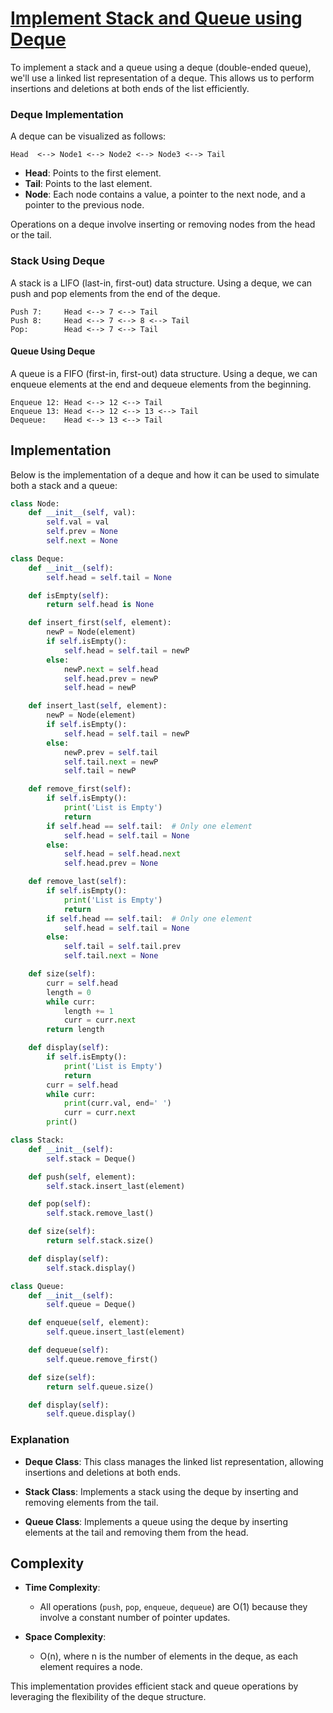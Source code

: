 # [Implement Stack and Queue using Deque](https://www.geeksforgeeks.org/implement-stack-queue-using-deque/)

To implement a stack and a queue using a deque (double-ended queue), we'll use a linked list representation of a deque. This allows us to perform insertions and deletions at both ends of the list efficiently.


### Deque Implementation

A deque can be visualized as follows:

```
Head  <--> Node1 <--> Node2 <--> Node3 <--> Tail
```

- **Head**: Points to the first element.
- **Tail**: Points to the last element.
- **Node**: Each node contains a value, a pointer to the next node, and a pointer to the previous node.

Operations on a deque involve inserting or removing nodes from the head or the tail.

### Stack Using Deque

A stack is a LIFO (last-in, first-out) data structure. Using a deque, we can push and pop elements from the end of the deque.

```
Push 7:     Head <--> 7 <--> Tail
Push 8:     Head <--> 7 <--> 8 <--> Tail
Pop:        Head <--> 7 <--> Tail
```

#### Queue Using Deque

A queue is a FIFO (first-in, first-out) data structure. Using a deque, we can enqueue elements at the end and dequeue elements from the beginning.

```
Enqueue 12: Head <--> 12 <--> Tail
Enqueue 13: Head <--> 12 <--> 13 <--> Tail
Dequeue:    Head <--> 13 <--> Tail
```

## Implementation

Below is the implementation of a deque and how it can be used to simulate both a stack and a queue:

```python
class Node:
    def __init__(self, val):
        self.val = val
        self.prev = None
        self.next = None

class Deque:
    def __init__(self):
        self.head = self.tail = None

    def isEmpty(self):
        return self.head is None

    def insert_first(self, element):
        newP = Node(element)
        if self.isEmpty():
            self.head = self.tail = newP
        else:
            newP.next = self.head
            self.head.prev = newP
            self.head = newP

    def insert_last(self, element):
        newP = Node(element)
        if self.isEmpty():
            self.head = self.tail = newP
        else:
            newP.prev = self.tail
            self.tail.next = newP
            self.tail = newP

    def remove_first(self):
        if self.isEmpty():
            print('List is Empty')
            return
        if self.head == self.tail:  # Only one element
            self.head = self.tail = None
        else:
            self.head = self.head.next
            self.head.prev = None

    def remove_last(self):
        if self.isEmpty():
            print('List is Empty')
            return
        if self.head == self.tail:  # Only one element
            self.head = self.tail = None
        else:
            self.tail = self.tail.prev
            self.tail.next = None

    def size(self):
        curr = self.head
        length = 0
        while curr:
            length += 1
            curr = curr.next
        return length

    def display(self):
        if self.isEmpty():
            print('List is Empty')
            return
        curr = self.head
        while curr:
            print(curr.val, end=' ')
            curr = curr.next
        print()

class Stack:
    def __init__(self):
        self.stack = Deque()

    def push(self, element):
        self.stack.insert_last(element)

    def pop(self):
        self.stack.remove_last()

    def size(self):
        return self.stack.size()

    def display(self):
        self.stack.display()

class Queue:
    def __init__(self):
        self.queue = Deque()

    def enqueue(self, element):
        self.queue.insert_last(element)

    def dequeue(self):
        self.queue.remove_first()

    def size(self):
        return self.queue.size()

    def display(self):
        self.queue.display()
```

### Explanation

- **Deque Class**: This class manages the linked list representation, allowing insertions and deletions at both ends.

- **Stack Class**: Implements a stack using the deque by inserting and removing elements from the tail.

- **Queue Class**: Implements a queue using the deque by inserting elements at the tail and removing them from the head.

## Complexity

- **Time Complexity**: 
  - All operations (`push`, `pop`, `enqueue`, `dequeue`) are O(1) because they involve a constant number of pointer updates.
  
- **Space Complexity**: 
  - O(n), where n is the number of elements in the deque, as each element requires a node.

This implementation provides efficient stack and queue operations by leveraging the flexibility of the deque structure.
